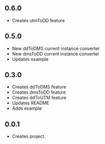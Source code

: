 ## 0.6.0

* Creates utmToDD feature

## 0.5.0

* New ddToDMS current instance converter 
* New dmsToDD current instance converter
* Updates example

## 0.3.0

* Creates ddToDMS feature 
* Creates dmsToDD feature
* Creates ddToUTM feature
* Updates README
* Adds example

## 0.0.1

* Creates project.
